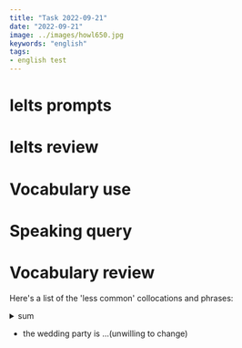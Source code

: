 ```yaml
---
title: "Task 2022-09-21"
date: "2022-09-21"
image: ../images/howl650.jpg
keywords: "english"
tags:
- english test
---
```

# Ielts prompts
# Ielts review

# Vocabulary use
# Speaking query
# Vocabulary review
Here's a list of the 'less common' collocations and phrases:

<details><summary>sum</summary>
hidebound <br>
</details>

* the wedding party is ...(unwilling to change)
